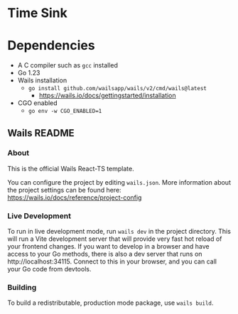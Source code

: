 # Time Sink

# Dependencies

* A C compiler such as `gcc` installed
* Go 1.23
* Wails installation
  * `go install github.com/wailsapp/wails/v2/cmd/wails@latest`
    * https://wails.io/docs/gettingstarted/installation
* CGO enabled
  * `go env -w CGO_ENABLED=1`


## Wails README

### About

This is the official Wails React-TS template.

You can configure the project by editing `wails.json`. More information about the project settings can be found
here: https://wails.io/docs/reference/project-config

### Live Development

To run in live development mode, run `wails dev` in the project directory. This will run a Vite development
server that will provide very fast hot reload of your frontend changes. If you want to develop in a browser
and have access to your Go methods, there is also a dev server that runs on http://localhost:34115. Connect
to this in your browser, and you can call your Go code from devtools.

### Building

To build a redistributable, production mode package, use `wails build`.
